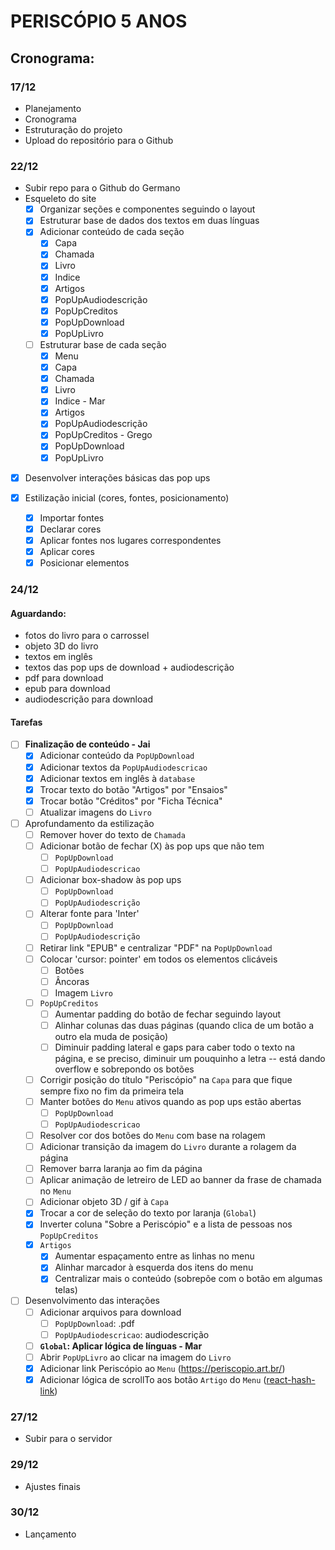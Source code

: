 # PERISCÓPIO 5 ANOS

## Cronograma:
### 17/12
- Planejamento
- Cronograma
- Estruturação do projeto
- Upload do repositório para o Github

### 22/12

- Subir repo para o Github do Germano
- Esqueleto do site
  - [x] Organizar seções e componentes seguindo o layout
  - [x] Estruturar base de dados dos textos em duas línguas
  - [x] Adicionar conteúdo de cada seção
      - [x] Capa
      - [x] Chamada
      - [x] Livro
      - [x] Indice
      - [x] Artigos
      - [x] PopUpAudiodescrição
      - [x] PopUpCreditos
      - [x] PopUpDownload
      - [x] PopUpLivro
  - [ ] Estruturar base de cada seção
      - [x] Menu
      - [x] Capa
      - [x] Chamada
      - [x] Livro
      - [x] Indice - Mar
      - [x] Artigos
      - [x] PopUpAudiodescrição
      - [x] PopUpCreditos - Grego
      - [x] PopUpDownload
      - [x] PopUpLivro
- [x] Desenvolver interações básicas das pop ups

- [x] Estilização inicial (cores, fontes, posicionamento)
  - [x] Importar fontes
  - [x] Declarar cores
  - [x] Aplicar fontes nos lugares correspondentes
  - [x] Aplicar cores
  - [x] Posicionar elementos

### 24/12
#### Aguardando: 
- fotos do livro para o carrossel
- objeto 3D do livro
- textos em inglês
- textos das pop ups de download + audiodescrição
- pdf para download
- epub para download
- audiodescrição para download

#### Tarefas
- [ ] **Finalização de conteúdo - Jai**
  - [x] Adicionar conteúdo da `PopUpDownload`
  - [x] Adicionar textos da `PopUpAudiodescricao`
  - [x] Adicionar textos em inglês à `database`
  - [x] Trocar texto do botão "Artigos" por "Ensaios"
  - [x] Trocar botão "Créditos" por "Ficha Técnica"
  - [ ] Atualizar imagens do `Livro`

- [ ] Aprofundamento da estilização
  - [ ] Remover hover do texto de `Chamada`
  - [ ] Adicionar botão de fechar (X) às pop ups que não tem
    - [ ] `PopUpDownload`
    - [ ] `PopUpAudiodescricao`
  - [ ] Adicionar box-shadow às pop ups
    - [ ] `PopUpDownload`
    - [ ] `PopUpAudiodescrição`
  - [ ] Alterar fonte para 'Inter'
    - [ ] `PopUpDownload`
    - [ ] `PopUpAudiodescrição`
  - [ ] Retirar link "EPUB" e centralizar "PDF" na `PopUpDownload`
  - [ ] Colocar 'cursor: pointer' em todos os elementos clicáveis
    - [ ] Botões
    - [ ] Âncoras
    - [ ] Imagem `Livro`
  - [ ] `PopUpCreditos`
    - [ ] Aumentar padding do botão de fechar seguindo layout
    - [ ] Alinhar colunas das duas páginas (quando clica de um botão a outro ela muda de posição)
    - [ ] Diminuir padding lateral e gaps para caber todo o texto na página, e se preciso, diminuir um pouquinho a letra -- está dando overflow e sobrepondo os botões
  - [ ] Corrigir posição do título "Periscópio" na `Capa` para que fique sempre fixo no fim da primeira tela
  - [ ] Manter botões do `Menu` ativos quando as pop ups estão abertas
    - [ ] `PopUpDownload`
    - [ ] `PopUpAudiodescricao`
  - [ ] Resolver cor dos botões do `Menu` com base na rolagem
  - [ ] Adicionar transição da imagem do `Livro` durante a rolagem da página
  - [ ] Remover barra laranja ao fim da página
  - [ ] Aplicar animação de letreiro de LED ao banner da frase de chamada no `Menu`
  - [ ] Adicionar objeto 3D / gif à `Capa`
  - [x] Trocar a cor de seleção do texto por laranja (`Global`)
  - [x] Inverter coluna "Sobre a Periscópio" e a lista de pessoas nos `PopUpCreditos`
  - [x] `Artigos`
    - [x] Aumentar espaçamento entre as linhas no menu
    - [x] Alinhar marcador à esquerda dos itens do menu
    - [x] Centralizar mais o conteúdo (sobrepõe com o botão em algumas telas)

- [ ] Desenvolvimento das interações
  - [ ] Adicionar arquivos para download
    - [ ] `PopUpDownload`: .pdf
    - [ ] `PopUpAudiodescricao`: audiodescrição
  - [ ] **`Global`: Aplicar lógica de línguas - Mar**
  - [ ] Abrir `PopUpLivro` ao clicar na imagem do `Livro`
  - [x] Adicionar link Periscópio ao `Menu` (https://periscopio.art.br/)
  - [x] Adicionar lógica de scrollTo aos botão `Artigo` do `Menu` ([react-hash-link](https://www.npmjs.com/package/react-hash-link))

### 27/12
- Subir para o servidor

### 29/12
- Ajustes finais

### 30/12
- Lançamento